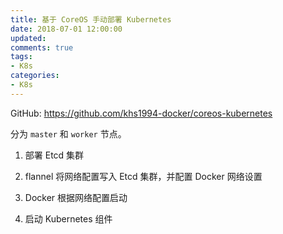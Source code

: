 ```yaml
---
title: 基于 CoreOS 手动部署 Kubernetes
date: 2018-07-01 12:00:00
updated:
comments: true
tags:
- K8s
categories:
- K8s
---
```


GitHub: https://github.com/khs1994-docker/coreos-kubernetes

<!--more-->

分为 `master` 和 `worker` 节点。

1. 部署 Etcd 集群

2. flannel 将网络配置写入 Etcd 集群，并配置 Docker 网络设置

3. Docker 根据网络配置启动

4. 启动 Kubernetes 组件

